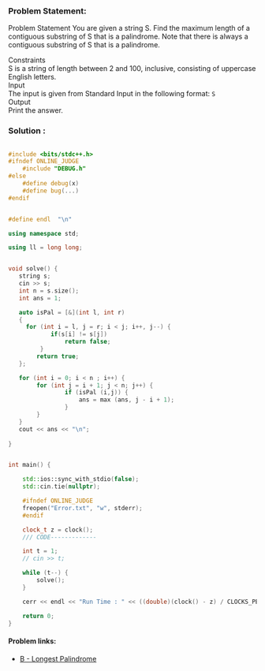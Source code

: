 ### Problem Statement:
Problem Statement
You are given a string 
S. Find the maximum length of a contiguous substring of 
S that is a palindrome.
Note that there is always a contiguous substring of 
S that is a palindrome.

Constraints</br>
S is a string of length between 
2 and 
100, inclusive, consisting of uppercase English letters. </br>
Input </br>
The input is given from Standard Input in the following format:
`S      ` </br>
Output</br>
Print the answer.

### Solution :
```c++

#include <bits/stdc++.h>
#ifndef ONLINE_JUDGE
    #include "DEBUG.h"
#else
    #define debug(x)
    #define bug(...)
#endif


#define endl  "\n"

using namespace std;

using ll = long long;


void solve() {
   string s;
   cin >> s;
   int n = s.size();
   int ans = 1;

   auto isPal = [&](int l, int r) 
   {
     for (int i = l, j = r; i < j; i++, j--) {
            if(s[i] != s[j])
                return false;
         }
        return true;
   };

   for (int i = 0; i < n ; i++) {
        for (int j = i + 1; j < n; j++) {
                if (isPal (i,j)) {
                    ans = max (ans, j - i + 1);
                }
        }
   }
   cout << ans << "\n";
   
}


int main() {

    std::ios::sync_with_stdio(false);
    std::cin.tie(nullptr);

    #ifndef ONLINE_JUDGE
    freopen("Error.txt", "w", stderr);
    #endif

    clock_t z = clock();
    /// CODE-------------

    int t = 1;
    // cin >> t;

    while (t--) {
        solve();
    }

    cerr << endl << "Run Time : " << ((double)(clock() - z) / CLOCKS_PER_SEC);

    return 0;
}

```
#### Problem links:
- [B - Longest Palindrome](https://atcoder.jp/contests/abc320/tasks/abc320_b)